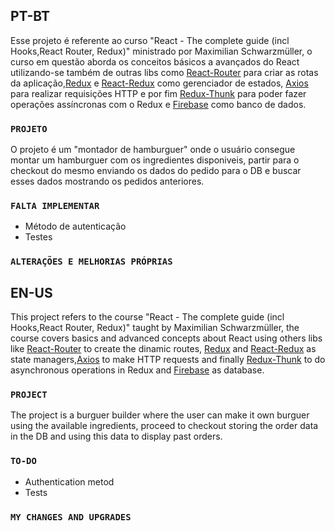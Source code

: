 ## PT-BT
Esse projeto é referente ao curso "React - The complete guide (incl Hooks,React Router, Redux)" ministrado por Maximilian Schwarzmüller, o curso em questão aborda os conceitos básicos a avançados do React utilizando-se também de outras libs como [React-Router](https://github.com/ReactTraining/react-router/) para criar as rotas da aplicação,[Redux](https://github.com/reduxjs/redux) e [React-Redux](https://github.com/reduxjs/react-redux) como gerenciador de estados, [Axios](https://github.com/axios/axios) para realizar requisições HTTP e por fim [Redux-Thunk](https://github.com/reduxjs/redux-thunk) para poder fazer operações assíncronas com o Redux e [Firebase](https://firebase.google.com/) como banco de dados.

### `PROJETO`
O projeto é um "montador de hamburguer" onde o usuário consegue montar um hamburguer com os ingredientes disponiveis, partir para o checkout do mesmo enviando os dados do pedido para o DB e buscar esses dados mostrando os pedidos anteriores.

### ` FALTA IMPLEMENTAR `
- Método de autenticação<br/>
- Testes

### ` ALTERAÇÕES E MELHORIAS PRÓPRIAS `



## EN-US

This project refers to the course "React - The complete guide (incl Hooks,React Router, Redux)" taught by Maximilian Schwarzmüller, the course covers basics and advanced concepts about React using others libs like [React-Router](https://github.com/ReactTraining/react-router/) to create the dinamic routes, [Redux](https://github.com/reduxjs/redux) and [React-Redux](https://github.com/reduxjs/react-redux) as state managers,[Axios](https://github.com/axios/axios) to make HTTP requests and finally [Redux-Thunk](https://github.com/reduxjs/redux-thunk) to do asynchronous operations in Redux and [Firebase](https://firebase.google.com/) as database.

### `PROJECT`
The project is a burguer builder where the user can make it own burguer using the available ingredients, proceed to checkout storing the order data in the DB and using this data to display past orders.

### `TO-DO`
- Authentication metod<br/>
- Tests

### `MY CHANGES AND UPGRADES`

